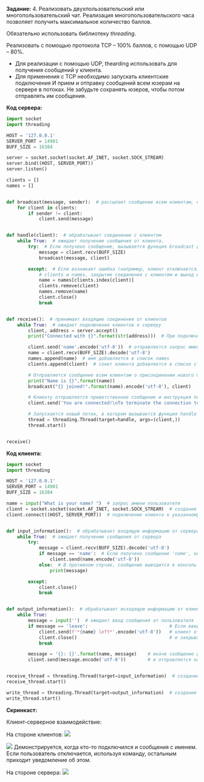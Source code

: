 **Задание:** 4.	Реализовать двухпользовательский или многопользовательский чат. Реализация многопользовательского часа позволяет получить максимальное количество баллов.

Обязательно использовать библиотеку *threading*. 

Реализовать с помощью протокола TCP – 100% баллов, с помощью UDP – 80%.

- Для реализации с помощью UDP, thearding использовать для получения сообщений у клиента.
- Для применения с TCP необходимо запускать клиентские подключения И прием и отправку сообщений всем юзерам на сервере в потоках. Не забудьте сохранять юзеров, чтобы потом отправлять им сообщения. 


**Код сервера:**
```python
import socket
import threading

HOST = '127.0.0.1'
SERVER_PORT = 14901
BUFF_SIZE = 16384

server = socket.socket(socket.AF_INET, socket.SOCK_STREAM)
server.bind((HOST, SERVER_PORT))
server.listen()

clients = []
names = []


def broadcast(message, sender):  # рассылает сообщение всем клиентам, кроме отправителя:
    for client in clients:
        if sender != client:
            client.send(message)


def handle(client):  # обрабатывает соединение с клиентом
    while True:  # ожидает получение сообщения от клиента.
        try:  # Если получено сообщение, вызывается функция broadcast для рассылки сообщения всем клиентам.
            message = client.recv(BUFF_SIZE)
            broadcast(message, client)

        except:  # Если возникает ошибка (например, клиент отключается), происходит удаление клиента из списков
            # clients и names, закрытие соединения с клиентом и выход из цикла.
            name = names[clients.index(client)]
            clients.remove(client)
            names.remove(name)
            client.close()
            break


def receive():  # принимает входящие соединения от клиентов
    while True:  # ожидает подключения клиентов к серверу
        client, address = server.accept()
        print("Connected with {}".format(str(address)))  # При подключении клиента, выводится сообщение о подключении

        client.send('name'.encode('utf-8'))  # отправляется запрос имени пользователя.
        name = client.recv(BUFF_SIZE).decode('utf-8')
        names.append(name)  # имя добавляется в список names
        clients.append(client)  # сокет клиента добавляется в список clients.

        # Отправляется сообщение всем клиентам о присоединении нового пользователя.
        print("Name is {}".format(name))
        broadcast("{} joined!".format(name).encode('utf-8'), client)

        # Клиенту отправляется приветственное сообщение и инструкция по завершению соединения.
        client.send('You are connected!\nTo terminate the connection to the server, enter leave'.encode('utf-8'))

        # Запускается новый поток, в котором вызывается функция handle для обработки соединения с клиентом
        thread = threading.Thread(target=handle, args=(client,))
        thread.start()


receive()


```

**Код клиента:**
```python
import socket
import threading

HOST = '127.0.0.1'
SERVER_PORT = 14901
BUFF_SIZE = 16384

name = input("What is your name? ")  # запрос имени пользователя
client = socket.socket(socket.AF_INET, socket.SOCK_STREAM)  # создание TCP сокета клиента
client.connect((HOST, SERVER_PORT))  # подключение клиента к указанному хосту и порту


def input_information():  # обрабатывает входящую информацию от сервера
    while True:  # ожидает получение сообщения от сервера
        try:
            message = client.recv(BUFF_SIZE).decode('utf-8')
            if message == 'name':  # Если получено сообщение 'name', клиент отправляет свое имя на сервер
                client.send(name.encode('utf-8'))
            else:  # В противном случае, сообщение выводится в консоль
                print(message)

        except:
            client.close()
            break


def output_information():  # обрабатывает исходящую информацию от клиента
    while True:
        message = input('')  # ожидает ввод сообщения от пользователя
        if message == 'leave':                              # Если введено сообщение 'leave',
            client.send(f'*{name} left*'.encode('utf-8'))   # клиент отправляет сообщение о своем уходе на сервер
            client.close()                                  # и закрывает соединение
            break

        message = '{}: {}'.format(name, message)    # иначе сообщение форматируется как "{имя}: {сообщение}"
        client.send(message.encode('utf-8'))        # и отправляется на сервер


receive_thread = threading.Thread(target=input_information)  # создание потока для функции input_information
receive_thread.start()

write_thread = threading.Thread(target=output_information)  # создание потока для функции output_information
write_thread.start()


```

**Скринкаст:**

Клиент-серверное взаимодействие:

На стороне клиентов:
![](/screenshots/4-client1.png)

![](/screenshots/4-client2.png)
Демонстрируется, когда кто-то подключился и сообщения с именем. Если пользователь отключается, используя команду, остальным приходит уведомление об этом.

На стороне сервера:
![](/screenshots/4-server.png)